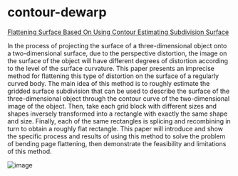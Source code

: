 # contour-dewarp
[Flattening Surface Based On Using Contour Estimating Subdivision Surface](https://doi.org/10.48550/arXiv.2212.13489)

In the process of projecting the surface of a three-dimensional object onto a two-dimensional surface, due to the perspective distortion, the image on the surface of the object will have different degrees of distortion according to the level of the surface curvature. This paper presents an imprecise method for flattening this type of distortion on the surface of a regularly curved body. The main idea of this method is to roughly estimate the gridded surface subdivision that can be used to describe the surface of the three-dimensional object through the contour curve of the two-dimensional image of the object. Then, take each grid block with different sizes and shapes inversely transformed into a rectangle with exactly the same shape and size. Finally, each of the same rectangles is splicing and recombining in turn to obtain a roughly flat rectangle. This paper will introduce and show the specific process and results of using this method to solve the problem of bending page flattening, then demonstrate the feasibility and limitations of this method.

![image](https://user-images.githubusercontent.com/126972674/222947144-a5e8f03e-5950-4318-a2af-67a3fe6c6a6c.png)
